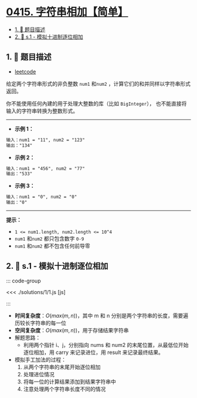 # [0415. 字符串相加【简单】](https://github.com/tnotesjs/TNotes.leetcode/tree/main/notes/0415.%20%E5%AD%97%E7%AC%A6%E4%B8%B2%E7%9B%B8%E5%8A%A0%E3%80%90%E7%AE%80%E5%8D%95%E3%80%91)

<!-- region:toc -->

- [1. 📝 题目描述](#1--题目描述)
- [2. 🎯 s.1 - 模拟十进制逐位相加](#2--s1---模拟十进制逐位相加)

<!-- endregion:toc -->

## 1. 📝 题目描述

- [leetcode](https://leetcode.cn/problems/add-strings/)

给定两个字符串形式的非负整数 `num1` 和`num2` ，计算它们的和并同样以字符串形式返回。

你不能使用任何內建的用于处理大整数的库（比如 `BigInteger`）， 也不能直接将输入的字符串转换为整数形式。

---

- **示例 1：**

```txt
输入：num1 = "11", num2 = "123"
输出："134"
```

- **示例 2：**

```txt
输入：num1 = "456", num2 = "77"
输出："533"
```

- **示例 3：**

```txt
输入：num1 = "0", num2 = "0"
输出："0"

```

---

**提示：**

- `1 <= num1.length, num2.length <= 10^4`
- `num1` 和`num2` 都只包含数字 `0-9`
- `num1` 和`num2` 都不包含任何前导零

## 2. 🎯 s.1 - 模拟十进制逐位相加

::: code-group

<<< ./solutions/1/1.js [js]

:::

- **时间复杂度**：$O(max(m, n))$，其中 m 和 n 分别是两个字符串的长度，需要遍历较长字符串的每一位
- **空间复杂度**：$O(max(m, n))$，用于存储结果字符串
- 解题思路：
  - 利用两个指针 i、j，分别指向 nums 和 num2 的末尾位置，从最低位开始逐位相加，用 carry 来记录进位，用 result 来记录最终结果。
- 模拟手工加法的过程：
  1. 从两个字符串的末尾开始逐位相加
  2. 处理进位情况
  3. 将每一位的计算结果添加到结果字符串中
  4. 注意处理两个字符串长度不同的情况
